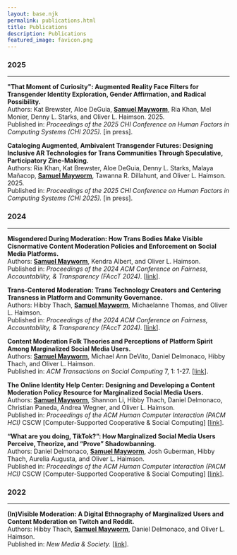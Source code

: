 ```yaml
---
layout: base.njk
permalink: publications.html
title: Publications
description: Publications
featured_image: favicon.png
---
```

### 2025
---
<b>"That Moment of Curiosity": Augmented Reality Face Filters for Transgender Identity Exploration, Gender Affirmation, and Radical Possibility.</b>  
Authors: Kat Brewster, Aloe DeGuia, <b><u>Samuel Mayworm</u></b>, Ria Khan, Mel Monier, Denny L. Starks, and Oliver L. Haimson. 2025.  
Published in: <i>Proceedings of the 2025 CHI Conference on Human Factors in Computing Systems (CHI 2025).</i> [in press].  


<b>Cataloging Augmented, Ambivalent Transgender Futures: Designing Inclusive AR Technologies for Trans Communities Through Speculative, Participatory Zine-Making.</b>  
Authors: Ria Khan, Kat Brewster, Aloe DeGuia, Denny L. Starks, Malaya Mañacop, <b><u>Samuel Mayworm</u></b>, Tawanna R. Dillahunt, and Oliver L. Haimson. 2025.  
Published in: <i>Proceedings of the 2025 CHI Conference on Human Factors in Computing Systems (CHI 2025).</i> [in press].  

### 2024
---
<b>Misgendered During Moderation: How Trans Bodies Make Visible Cisnormative Content Moderation Policies and Enforcement on Social Media Platforms.</b>  
Authors: <b><u>Samuel Mayworm</u></b>, Kendra Albert, and Oliver L. Haimson.  
Published in: <i>Proceedings of the 2024 ACM Conference on Fairness, Accountability, & Transparency (FAccT 2024)</i>. [<a href="https://doi.org/10.1145/3630106.3658907" target="_blank">link</a>].  

<b>Trans-Centered Moderation: Trans Technology Creators and Centering Transness in Platform and Community Governance.</b>  
Authors: Hibby Thach, <b><u>Samuel Mayworm</u></b>, Michaelanne Thomas, and Oliver L. Haimson.    
Published in: <i>Proceedings of the 2024 ACM Conference on Fairness, Accountability, & Transparency (FAccT 2024)</i>. [<a href="https://doi.org/10.1145/3630106.3658909" target="_blank">link</a>].  

<b>Content Moderation Folk Theories and Perceptions of Platform Spirit Among Marginalized Social Media Users.</b>  
Authors: <b><u>Samuel Mayworm</u></b>, Michael Ann DeVito, Daniel Delmonaco, Hibby Thach, and Oliver L. Haimson.     
Published in: <i>ACM Transactions on Social Computing</i> 7, 1: 1-27. [<a href="https://doi.org/10.1145/3632741" target="_blank">link</a>].  

<b>The Online Identity Help Center: Designing and Developing a Content Moderation Policy Resource for Marginalized Social Media Users.</b>  
Authors: <b><u>Samuel Mayworm</u></b>, Shannon Li, Hibby Thach, Daniel Delmonaco, Christian Paneda, Andrea Wegner, and Oliver L. Haimson.  
Published in: <i>Proceedings of the ACM Human Computer Interaction (PACM HCI)</i> CSCW [Computer-Supported Cooperative & Social Computing] [<a href="https://doi.org/10.1145/3637406" target="_blank">link</a>].  

<b>“What are you doing, TikTok?”: How Marginalized Social Media Users Perceive, Theorize, and “Prove” Shadowbanning.</b>  
Authors: Daniel Delmonaco, <b><u>Samuel Mayworm</u></b>, Josh Guberman, Hibby Thach, Aurelia Augusta, and Oliver L. Haimson.  
Published in: <i>Proceedings of the ACM Human Computer Interaction (PACM HCI)</i> CSCW [Computer-Supported Cooperative & Social Computing] [<a href="https://doi.org/10.1145/3637431" target="_blank">link</a>].  

### 2022
---
<b>(In)Visible Moderation: A Digital Ethnography of Marginalized Users and Content Moderation on Twitch and Reddit.</b>  
Authors: Hibby Thach, <b><u>Samuel Mayworm</u></b>, Daniel Delmonaco, and Oliver L. Haimson.  
Published in: <i>New Media & Society.</i> [<a href="https://doi.org/10.1177/14614448221109804" target="_blank">link</a>].  
